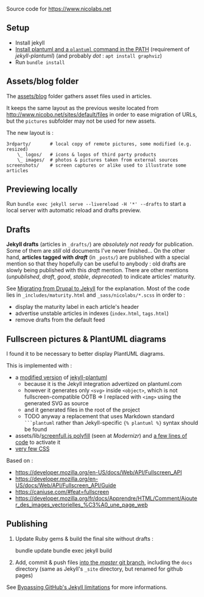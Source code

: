 Source code for https://www.nicolabs.net

## Setup

- Install jekyll
- [Install plantuml and a `plantuml` command in the PATH](https://github.com/yegor256/jekyll-plantuml#install-plantumljar) (requirement of *jekyll-plantuml*) (and probably *dot* : `apt install graphviz`)
- Run `bundle install`


## Assets/blog folder

The [assets/blog](assets/blog) folder gathers asset files used in articles.

It keeps the same layout as the previous wesite located from http://www.nicobo.net/sites/default/files in order to ease migration of URLs, but the `pictures` subfolder may not be used for new assets.

The new layout is :

    3rdparty/       # local copy of remote pictures, some modified (e.g. resized)
        \_ logos/   # icons & logos of third party products
        \_ images/  # photos & pictures taken from external sources
    screenshots/    # screen captures or alike used to illustrate some articles


## Previewing locally

Run `bundle exec jekyll serve --livereload -H '*' --drafts` to start a local server with automatic reload and drafts preview.


## Drafts

**Jekyll drafts** (articles in `_drafts/`) are *absolutely not ready* for publication. Some of them are *still* old documents I've never finished...
On the other hand, **articles tagged with _draft_** (in `_posts/`) are published with a special mention so that they hopefully can be useful to anybody : old drafts are slowly being published with this *draft* mention.
There are other mentions (*unpublished*, *draft*, *good*, *stable*, *deprecated*) to indicate articles' maturity.

See [Migrating from Drupal to Jekyll](_posts/Migrating-from-Drupal-to-Jekyll.md) for the explanation.
Most of the code lies in `_includes/maturity.html` and `_sass/nicolabs/*.scss` in order to :
- display the maturity label in each article's header
- advertise unstable articles in indexes (`index.html`, `tags.html`)
- remove drafts from the default feed


## Fullscreen pictures & PlantUML diagrams

I found it to be necessary to better display PlantUML diagrams.

This is implemented with :
- a [modified version](_plugins/jekyll-plantuml.rb) of [jekyll-plantuml](https://github.com/yegor256/jekyll-plantuml)
    - because it is the Jekyll integration advertized on plantuml.com
    - however it generates only `<svg>` inside `<object>`, which is not fullscreen-compatible OOTB => I replaced with `<img>` using the generated SVG as source
    - and it generated files in the root of the project
    - TODO anyway a replacement that uses Markdown standard ` ```plantuml` rather than Jekyll-specific `{% plantuml %}` syntax should be found
- assets/lib/[screenfull.js polyfill](https://github.com/sindresorhus/screenfull.js) (seen at *Modernizr*) and [a few lines of code](/_includes/head.html) to activate it
- [very few CSS](_sass/nicolabs/layout.css)

Based on :
- https://developer.mozilla.org/en-US/docs/Web/API/Fullscreen_API
- https://developer.mozilla.org/en-US/docs/Web/API/Fullscreen_API/Guide
- https://caniuse.com/#feat=fullscreen
- https://developer.mozilla.org/fr/docs/Apprendre/HTML/Comment/Ajouter_des_images_vectorielles_%C3%A0_une_page_web


## Publishing

1. Update Ruby gems & build the final site without drafts :

    bundle update
    bundle exec jekyll build

2. Add, commit & push files [into the *master* git branch](https://help.github.com/en/github/working-with-github-pages/about-github-pages#publishing-sources-for-github-pages-sites), including the `docs` directory (same as Jekyll's `_site` directory, but renamed for github pages)

See [Bypassing GitHub's Jekyll limitations](_posts/2020-04-13-Bypassing-GitHub-Jekyll-limitations.md) for more informations.
